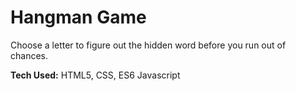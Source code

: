 # Hangman Game
Choose a letter to figure out the hidden word before you run out of chances.

 **Tech Used:** HTML5, CSS, ES6 Javascript 
